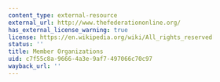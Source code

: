 ```yaml
---
content_type: external-resource
external_url: http://www.thefederationonline.org/
has_external_license_warning: true
license: https://en.wikipedia.org/wiki/All_rights_reserved
status: ''
title: Member Organizations
uid: c7f55c8a-9666-4a3e-9af7-497066c70c97
wayback_url: ''
---
```

